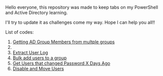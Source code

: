 <p> Hello everyone, this repository was made to keep tabs on my PowerShell and Active Directory learning.</p>
<p>I'll try to update it as challenges come my way. Hope I can help you all!! </p>

<p>List of codes:<ol>
        <li><a href="https://github.com/bcamboim/PowerShell/tree/main/1.Getting%20AD%20Group%20Members%20from%20multple%20groups">Getting AD Group Members from multple groups</a><li>
        <li><a href="https://github.com/bcamboim/PowerShell/tree/main/2.Extract%20User%20Log">Extract User Log</a></li>
        <li><a href="https://github.com/bcamboim/PowerShell/tree/main/3.Bulk%20add%20users%20to%20a%20group">Bulk add users to a group</a></li>
        <li><a href="https://github.com/bcamboim/PowerShell/tree/main/4.%20Get%20Users%20that%20changed%20Password%20X%20Days%20Ago">Get Users that changed Password X Days Ago</a></li>
        <li><a href="https://github.com/bcamboim/PowerShell/tree/main/5.%20Disable%20and%20Move%20Users">Disable and Move Users</a></li>
    <ol>
</p>